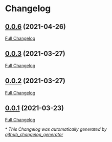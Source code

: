 # Changelog

## [0.0.6](https://github.com/Bzouk/pz-bzoukhotbar/tree/0.0.6) (2021-04-26)

[Full Changelog](https://github.com/Bzouk/pz-bzoukhotbar/compare/0.0.3...0.0.6)

## [0.0.3](https://github.com/Bzouk/pz-bzoukhotbar/tree/0.0.3) (2021-03-27)

[Full Changelog](https://github.com/Bzouk/pz-bzoukhotbar/compare/0.0.2...0.0.3)

## [0.0.2](https://github.com/Bzouk/pz-bzoukhotbar/tree/0.0.2) (2021-03-27)

[Full Changelog](https://github.com/Bzouk/pz-bzoukhotbar/compare/0.0.1...0.0.2)

## [0.0.1](https://github.com/Bzouk/pz-bzoukhotbar/tree/0.0.1) (2021-03-23)

[Full Changelog](https://github.com/Bzouk/pz-bzoukhotbar/compare/82f645321f336c2bb153f7a1fc9d43490cfd71d7...0.0.1)



\* *This Changelog was automatically generated by [github_changelog_generator](https://github.com/github-changelog-generator/github-changelog-generator)*
